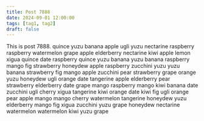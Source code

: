 ```yaml
---
title: Post 7888
date: 2024-09-01 12:00:00
tags: [tag1, tag2]
draft: false
---
```

This is post 7888.
quince
yuzu
banana
apple
ugli
yuzu
nectarine
raspberry
raspberry
watermelon
grape
apple
elderberry
nectarine
kiwi
apple
lemon
xigua
quince
date
raspberry
quince
yuzu
banana
yuzu
banana
raspberry
mango
fig
strawberry
honeydew
apple
raspberry
zucchini
yuzu
yuzu
banana
strawberry
fig
mango
apple
zucchini
pear
strawberry
grape
orange
yuzu
honeydew
ugli
orange
date
tangerine
apple
elderberry
pear
strawberry
elderberry
date
grape
mango
raspberry
mango
kiwi
banana
date
zucchini
ugli
cherry
xigua
tangerine
kiwi
orange
date
kiwi
fig
ugli
orange
pear
apple
mango
mango
cherry
watermelon
tangerine
honeydew
yuzu
elderberry
mango
fig
xigua
zucchini
yuzu
grape
honeydew
nectarine
watermelon
watermelon
kiwi
yuzu
grape
